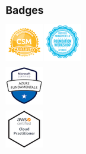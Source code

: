 # Badges

[![Certified ScrumMaster® (CSM®)][1.1]][1]
[![Certified Management 3.0 Foundation Workshop Attendee][1.2]][2]


[![Microsoft Certified: Azure Fundamentals][2.1]][3]


[![AWS Certified: Cloud Practitioner][3.1]][4]

[1]: http://bcert.me/sxendphet
[2]: ./cm30fwa.pdf
[3]: https://www.youracclaim.com/badges/50625fa1-dafa-40ee-999f-fa5012c9d2d0
[4]: https://www.youracclaim.com/badges/9bc82cfc-2a9f-43f3-8cd7-7b8496f1106f

[1.1]: sacsm.png
[1.2]: cm30fwa.png
[2.1]: az-900.png
[3.1]: clf-c01.png
